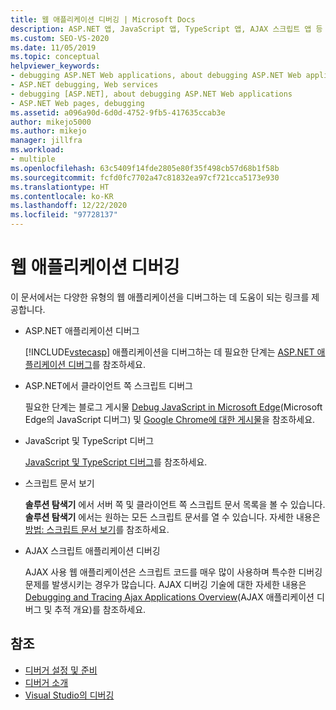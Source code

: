 ```yaml
---
title: 웹 애플리케이션 디버깅 | Microsoft Docs
description: ASP.NET 앱, JavaScript 앱, TypeScript 앱, AJAX 스크립트 앱 등 다양한 유형의 웹 애플리케이션을 디버그하는 데 도움이 되는 링크를 찾을 수 있습니다.
ms.custom: SEO-VS-2020
ms.date: 11/05/2019
ms.topic: conceptual
helpviewer_keywords:
- debugging ASP.NET Web applications, about debugging ASP.NET Web applications
- ASP.NET debugging, Web services
- debugging [ASP.NET], about debugging ASP.NET Web applications
- ASP.NET Web pages, debugging
ms.assetid: a096a90d-6d0d-4752-9fb5-417635ccab3e
author: mikejo5000
ms.author: mikejo
manager: jillfra
ms.workload:
- multiple
ms.openlocfilehash: 63c5409f14fde2805e80f35f498cb57d68b1f58b
ms.sourcegitcommit: fcfd0fc7702a47c81832ea97cf721cca5173e930
ms.translationtype: HT
ms.contentlocale: ko-KR
ms.lasthandoff: 12/22/2020
ms.locfileid: "97728137"
---
```

# <a name="debugging-web-applications"></a>웹 애플리케이션 디버깅

이 문서에서는 다양한 유형의 웹 애플리케이션을 디버그하는 데 도움이 되는 링크를 제공합니다.

- ASP.NET 애플리케이션 디버그

  [!INCLUDE[vstecasp](../code-quality/includes/vstecasp_md.md)] 애플리케이션을 디버그하는 데 필요한 단계는 [ASP.NET 애플리케이션 디버그](how-to-enable-debugging-for-aspnet-applications.md)를 참조하세요.

- ASP.NET에서 클라이언트 쪽 스크립트 디버그

  필요한 단계는 블로그 게시물 [Debug JavaScript in Microsoft Edge](https://devblogs.microsoft.com/visualstudio/debug-javascript-in-microsoft-edge-from-visual-studio/)(Microsoft Edge의 JavaScript 디버그) 및 [Google Chrome에 대한 게시물](https://devblogs.microsoft.com/aspnet/client-side-debugging-of-asp-net-projects-in-google-chrome)을 참조하세요.

- JavaScript 및 TypeScript 디버그

  [JavaScript 및 TypeScript 디버그](../javascript/debug-nodejs.md)를 참조하세요.

- 스크립트 문서 보기

  **솔루션 탐색기** 에서 서버 쪽 및 클라이언트 쪽 스크립트 문서 목록을 볼 수 있습니다. **솔루션 탐색기** 에서는 원하는 모든 스크립트 문서를 열 수 있습니다. 자세한 내용은 [방법: 스크립트 문서 보기](../debugger/how-to-view-script-documents.md)를 참조하세요.

- AJAX 스크립트 애플리케이션 디버깅

  AJAX 사용 웹 애플리케이션은 스크립트 코드를 매우 많이 사용하며 특수한 디버깅 문제를 발생시키는 경우가 많습니다. AJAX 디버깅 기술에 대한 자세한 내용은 [Debugging and Tracing Ajax Applications Overview](/previous-versions/bb398817(v=vs.140))(AJAX 애플리케이션 디버그 및 추적 개요)를 참조하세요.

## <a name="see-also"></a>참조

- [디버거 설정 및 준비](../debugger/debugger-settings-and-preparation.md)
- [디버거 소개](../debugger/debugger-feature-tour.md)
- [Visual Studio의 디버깅](../debugger/index.yml)